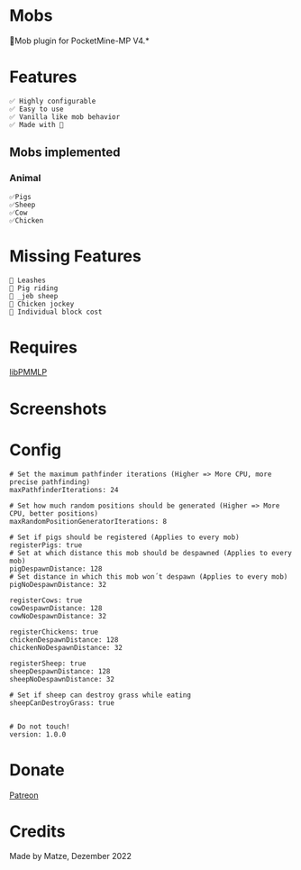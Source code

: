 # Mobs
🐖Mob plugin for PocketMine-MP V4.*

# Features

```
✅️ Highly configurable
✅️ Easy to use
✅️ Vanilla like mob behavior
✅️ Made with 💖
```

## Mobs implemented

### Animal
```
✅️Pigs
✅️Sheep
✅️Cow
✅️Chicken
```

# Missing Features

```
🚫 Leashes
🚫 Pig riding
🚫 _jeb sheep
🚫 Chicken jockey
🚫 Individual block cost
```


# Requires

[libPMMLP](https://github.com/PMMLP/libPMMLP)

# Screenshots



# Config

```
# Set the maximum pathfinder iterations (Higher => More CPU, more precise pathfinding)
maxPathfinderIterations: 24

# Set how much random positions should be generated (Higher => More CPU, better positions)
maxRandomPositionGeneratorIterations: 8

# Set if pigs should be registered (Applies to every mob)
registerPigs: true
# Set at which distance this mob should be despawned (Applies to every mob)
pigDespawnDistance: 128
# Set distance in which this mob won´t despawn (Applies to every mob)
pigNoDespawnDistance: 32

registerCows: true
cowDespawnDistance: 128
cowNoDespawnDistance: 32

registerChickens: true
chickenDespawnDistance: 128
chickenNoDespawnDistance: 32

registerSheep: true
sheepDespawnDistance: 128
sheepNoDespawnDistance: 32

# Set if sheep can destroy grass while eating
sheepCanDestroyGrass: true


# Do not touch!
version: 1.0.0

```

# Donate

[Patreon](https://patreon.com/Matze998)

# Credits
Made by Matze, Dezember 2022
